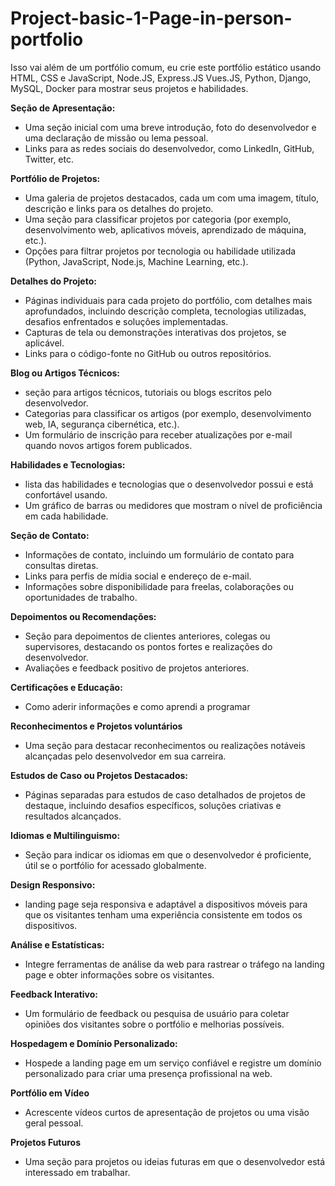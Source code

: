 # Project-basic-1-Page-in-person-portfolio
Isso vai além de um portfólio comum, eu crie este portfólio estático usando HTML, CSS e JavaScript, Node.JS, Express.JS Vues.JS, Python, Django, MySQL, Docker para mostrar seus projetos e habilidades.

**Seção de Apresentação:**

- Uma seção inicial com uma breve introdução, foto do desenvolvedor e uma declaração de missão ou lema pessoal.
- Links para as redes sociais do desenvolvedor, como LinkedIn, GitHub, Twitter, etc.

**Portfólio de Projetos:**

- Uma galeria de projetos destacados, cada um com uma imagem, título, descrição e links para os detalhes do projeto.
- Uma seção para classificar projetos por categoria (por exemplo, desenvolvimento web, aplicativos móveis, aprendizado de máquina, etc.).
- Opções para filtrar projetos por tecnologia ou habilidade utilizada (Python, JavaScript, Node.js, Machine Learning, etc.).

**Detalhes do Projeto:**

- Páginas individuais para cada projeto do portfólio, com detalhes mais aprofundados, incluindo descrição completa, tecnologias utilizadas, desafios enfrentados e soluções implementadas.
- Capturas de tela ou demonstrações interativas dos projetos, se aplicável.
- Links para o código-fonte no GitHub ou outros repositórios.

**Blog ou Artigos Técnicos:**

- seção para artigos técnicos, tutoriais ou blogs escritos pelo desenvolvedor.
- Categorias para classificar os artigos (por exemplo, desenvolvimento web, IA, segurança cibernética, etc.).
- Um formulário de inscrição para receber atualizações por e-mail quando novos artigos forem publicados.

**Habilidades e Tecnologias:**

- lista das habilidades e tecnologias que o desenvolvedor possui e está confortável usando.
- Um gráfico de barras ou medidores que mostram o nível de proficiência em cada habilidade.

**Seção de Contato:**

- Informações de contato, incluindo um formulário de contato para consultas diretas.
- Links para perfis de mídia social e endereço de e-mail.
- Informações sobre disponibilidade para freelas, colaborações ou oportunidades de trabalho.

**Depoimentos ou Recomendações:**

- Seção para depoimentos de clientes anteriores, colegas ou supervisores, destacando os pontos fortes e realizações do desenvolvedor.
- Avaliações e feedback positivo de projetos anteriores.

**Certificações e Educação:**

- Como aderir informações e como aprendi a programar

**Reconhecimentos e Projetos voluntários**

- Uma seção para destacar reconhecimentos ou realizações notáveis alcançadas pelo desenvolvedor em sua carreira.

**Estudos de Caso ou Projetos Destacados:**

- Páginas separadas para estudos de caso detalhados de projetos de destaque, incluindo desafios específicos, soluções criativas e resultados alcançados.

**Idiomas e Multilinguismo:**

- Seção para indicar os idiomas em que o desenvolvedor é proficiente, útil se o portfólio for acessado globalmente.

**Design Responsivo:**

- landing page seja responsiva e adaptável a dispositivos móveis para que os visitantes tenham uma experiência consistente em todos os dispositivos.

**Análise e Estatísticas:**

- Integre ferramentas de análise da web para rastrear o tráfego na landing page e obter informações sobre os visitantes.

**Feedback Interativo:**

- Um formulário de feedback ou pesquisa de usuário para coletar opiniões dos visitantes sobre o portfólio e melhorias possíveis.

**Hospedagem e Domínio Personalizado:**

- Hospede a landing page em um serviço confiável e registre um domínio personalizado para criar uma presença profissional na web.

**Portfólio em Vídeo**

- Acrescente vídeos curtos de apresentação de projetos ou uma visão geral pessoal.

**Projetos Futuros**

- Uma seção para projetos ou ideias futuras em que o desenvolvedor está interessado em trabalhar.
